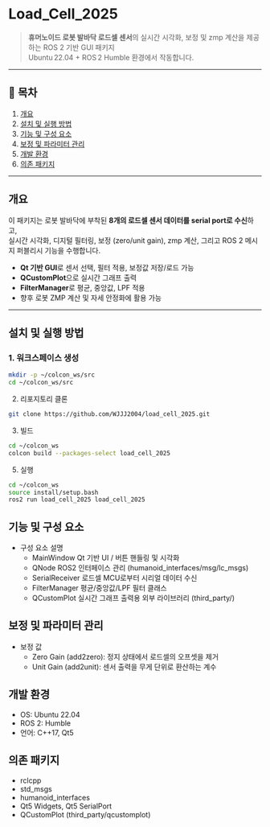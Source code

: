 # Load_Cell_2025

> **휴머노이드 로봇 발바닥 로드셀 센서**의 실시간 시각화, 보정 및 zmp 계산을 제공하는 ROS 2 기반 GUI 패키지  
> Ubuntu 22.04 + ROS 2 Humble 환경에서 작동합니다.

---

## 📁 목차

1. [개요](#개요)  
2. [설치 및 실행 방법](#설치-및-실행-방법)  
3. [기능 및 구성 요소](#기능-및-구성-요소)  
4. [보정 및 파라미터 관리](#보정-및-파라미터-관리)  
5. [개발 환경](#개발-환경)  
6. [의존 패키지](#의존-패키지)

---

## 개요

이 패키지는 로봇 발바닥에 부착된 **8개의 로드셀 센서 데이터를 serial port로 수신**하고,  
실시간 시각화, 디지털 필터링, 보정 (zero/unit gain), zmp 계산, 그리고 ROS 2 메시지 퍼블리시 기능을 수행합니다.

- **Qt 기반 GUI**로 센서 선택, 필터 적용, 보정값 저장/로드 가능  
- **QCustomPlot**으로 실시간 그래프 출력  
- **FilterManager**로 평균, 중앙값, LPF 적용  
- 향후 로봇 ZMP 계산 및 자세 안정화에 활용 가능

---

## 설치 및 실행 방법

### 1. 워크스페이스 생성
```bash
mkdir -p ~/colcon_ws/src
cd ~/colcon_ws/src
```
2. 리포지토리 클론

```bash
git clone https://github.com/WJJJ2004/load_cell_2025.git

```
3. 빌드

```bash
cd ~/colcon_ws
colcon build --packages-select load_cell_2025

```
5. 실행

```bash
cd ~/colcon_ws
source install/setup.bash
ros2 run load_cell_2025 load_cell_2025

```
## 기능 및 구성 요소
- 구성 요소	설명
  - MainWindow	Qt 기반 UI / 버튼 핸들링 및 시각화
  -  QNode ROS2 인터페이스 관리 (humanoid_interfaces/msg/lc_msgs)
  - SerialReceiver	로드셀 MCU로부터 시리얼 데이터 수신
  - FilterManager	평균/중앙값/LPF 필터 클래스
  - QCustomPlot	실시간 그래프 출력용 외부 라이브러리 (third_party/)

## 보정 및 파라미터 관리
- 보정 값
  - Zero Gain (add2zero): 정지 상태에서 로드셀의 오프셋을 제거
  - Unit Gain (add2unit): 센서 출력을 무게 단위로 환산하는 계수

## 개발 환경
- OS: Ubuntu 22.04
- ROS 2: Humble
- 언어: C++17, Qt5

## 의존 패키지
- rclcpp
- std_msgs
- humanoid_interfaces
- Qt5 Widgets, Qt5 SerialPort
- QCustomPlot (third_party/qcustomplot)

